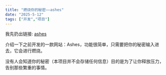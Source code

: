 ```yaml
---
title: "燃烧你的秘密——ashes"
date: "2025-5-12"
tags: ["开发","项目"]
---
```


我先扔出链接: [ashes](https://secret.ashes.cloud/)

介绍一下之前开发的一款网站：Ashes，功能很简单，只需要把你的秘密输入进去，它会进行燃烧。

没有人会知道你的秘密（本项目并不会存储任何信息）目的是为了让你释放压力，告别那些繁重的事情。
